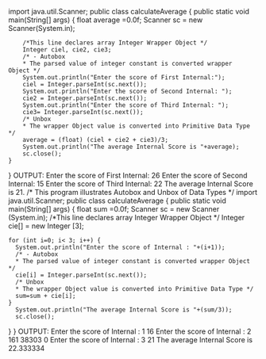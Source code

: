 import java.util.Scanner;
public class calculateAverage {
    public static void main(String[] args) {
        float average =0.0f;
        Scanner sc = new Scanner(System.in);
        
        /*This line declares array Integer Wrapper Object */
        Integer ciel, cie2, cie3;
        /* - Autobox
        * The parsed value of integer constant is converted wrapper  Object */ 
        System.out.println("Enter the score of First Internal:");
        ciel = Integer.parseInt(sc.next());
        System.out.println("Enter the score of Second Internal: ");
        cie2 = Integer.parseInt(sc.next());
        System.out.println("Enter the score of Third Internal: ");
        cie3= Integer.parseInt(sc.next());
        /* Unbox
        * The wrapper Object value is converted into Primitive Data Type */ 
        average = (float) (ciel + cie2 + cie3)/3;
        System.out.println("The average Internal Score is "+average);
        sc.close();
    }
}﻿
OUTPUT:
Enter the score of First Internal: 26
Enter the score of Second Internal: 15
Enter the score of Third Internal: 22
The average Internal Score is 21.
﻿/* This program illustrates Autobox and Unbox of Data Types */ 
import java.util.Scanner;
public class calculateAverage {
  public static void main(String[] args) {
    float sum =0.0f;
    Scanner sc = new Scanner (System.in);
    /*This line declares array Integer Wrapper Object */ 
    Integer cie[] = new Integer [3];
    
    for (int i=0; i< 3; i++) {
      System.out.println("Enter the score of Internal : "+(i+1));
      /* - Autobox
      * The parsed value of integer constant is converted wrapper Object */ 
      cie[i] = Integer.parseInt(sc.next());
      /* Unbox
      * The wrapper Object value is converted into Primitive Data Type */ 
      sum=sum + cie[i];
    }
      System.out.println("The average Internal Score is "+(sum/3));
      sc.close();
    
  }
}
OUTPUT:
Enter the score of Internal : 1
16
Enter the score of Internal : 2
161   38303    0
Enter the score of Internal : 3
21
The average Internal Score is 22.333334


